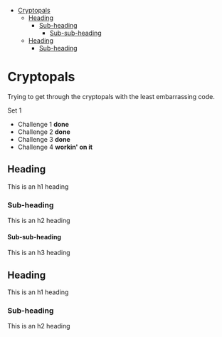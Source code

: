 
<!-- TOC depthFrom:1 depthTo:6 withLinks:1 updateOnSave:1 orderedList:0 -->

- [Cryptopals](#cryptopals)
	- [Heading](#heading)
		- [Sub-heading](#sub-heading)
			- [Sub-sub-heading](#sub-sub-heading)
	- [Heading](#heading)
		- [Sub-heading](#sub-heading)

<!-- /TOC -->

# Cryptopals

Trying to get through the cryptopals with the least embarrassing code.

Set 1

- Challenge 1 **done**
- Challenge 2 **done**
- Challenge 3 **done**
- Challenge 4 **workin' on it**

## Heading

This is an h1 heading

### Sub-heading

This is an h2 heading

#### Sub-sub-heading

This is an h3 heading

## Heading

This is an h1 heading

### Sub-heading

This is an h2 heading
